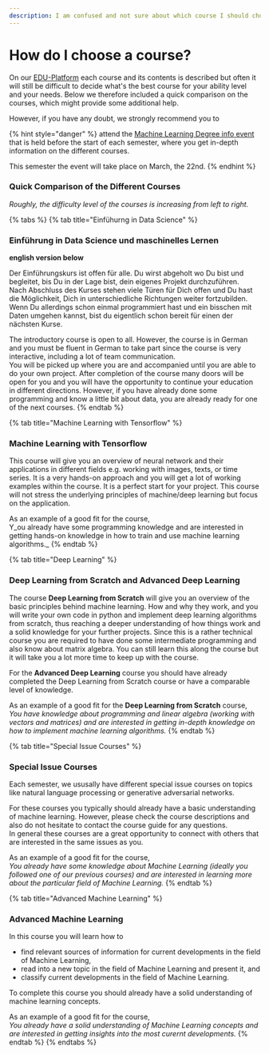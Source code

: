 ```yaml
---
description: I am confused and not sure about which course I should choose.
---
```


# How do I choose a course?

On our [EDU-Platform](https://edu.opencampus.sh) each course and its contents is described but often it will still be difficult to decide what's the best course for your ability level and your needs. Below we therefore included a quick comparison on the courses, which might provide some additional help.

However, if you have any doubt, we strongly recommend you to

{% hint style="danger" %}
attend the [Machine Learning Degree info event](https://ml.opencampus.sh) that is held before the start of each semester, where you get in-depth information on the different courses.

This semester the event will take place on March, the 22nd.
{% endhint %}

###

### Quick Comparison of the Different Courses

_Roughly, the difficulty level of the courses is increasing from left to right._

{% tabs %}
{% tab title="Einfühurng in Data Science" %}
### Einführung in Data Science und maschinelles Lernen

**english version below**

Der Einführungskurs ist offen für alle. Du wirst abgeholt wo Du bist und begleitet, bis Du in der Lage bist, dein eigenes Projekt durchzuführen. \
Nach Abschluss des Kurses stehen viele Türen für Dich offen und Du hast die Möglichkeit, Dich in unterschiedliche Richtungen weiter fortzubilden. Wenn Du allerdings schon einmal programmiert hast und ein bisschen mit Daten umgehen kannst, bist du eigentlich schon bereit für einen der nächsten Kurse.&#x20;

The introductory course is open to all. However, the course is in German and you must be fluent in German to take part since the course is very interactive, including a lot of team communication.\
You will be picked up where you are and accompanied until you are able to do your own project. After completion of the course many doors will be open for you and you will have the opportunity to continue your education in different directions. However, if you have already done some programming and know a little bit about data, you are already ready for one of the next courses.
{% endtab %}

{% tab title="Machine Learning with Tensorflow" %}
### Machine Learning with Tensorflow

This course will give you an overview of neural network and their applications in different fields e.g. working with images, texts, or time series. It is a very hands-on approach and you will get a lot of working examples within the course. It is a perfect start for your project. This course will not stress the underlying principles of machine/deep learning but focus on the application.

As an example of a good fit for the course, \
Y_ou already have some programming knowledge and are interested in getting hands-on knowledge in how to train and use machine learning algorithms._
{% endtab %}

{% tab title="Deep Learning" %}
### **Deep Learning from Scratch and Advanced Deep Learning**

The course **Deep Learning from Scratch** will give you an overview of the basic principles behind machine learning. How and why they work, and you will write your own code in python and implement deep learning algorithms from scratch, thus reaching a deeper understanding of how things work and a solid knowledge for your further projects. Since this is a rather technical course you are required to have done some intermediate programming and also know about matrix algebra. You can still learn this along the course but it will take you a lot more time to keep up with the course.

For the **Advanced Deep Learning** course you should have already completed the Deep Learning from Scratch course or have a comparable level of knowledge.

As an example of a good fit for the **Deep Learning from Scratch** course, \
_You have knowledge about programming and linear algebra (working with vectors and matrices) and are interested in getting in-depth knowledge on how to implement machine learning algorithms._
{% endtab %}

{% tab title="Special Issue Courses" %}
### Special Issue Courses

Each semester, we ususally have different special issue courses on topics like natural language processing or generative adversarial networks.

For these courses you typically should already have a basic understanding of machine learning. However, please check the course descriptions and also do not hesitate to contact the course guide for any questions.\
In general these courses are a great opportunity to connect with others that are interested in the same issues as you.

As an example of a good fit for the course, \
_You already have some knowledge about Machine Learning (ideally you followed one of our previous courses) and are interested in learning more about the particular field of Machine Learning._
{% endtab %}

{% tab title="Advanced Machine Learning" %}
### Advanced Machine Learning

In this course you will learn how to&#x20;

* find relevant sources of information for current developments in the field of Machine Learning,
* read into a new topic in the field of Machine Learning and present it, and
* classify current developments in the field of Machine Learning.

To complete this course you should already have a solid understanding of machine learning concepts.

As an example of a good fit for the course, \
_You already have a solid understanding of Machine Learning concepts and are interested in getting insights into the most curernt developments._
{% endtab %}
{% endtabs %}

